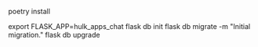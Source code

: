 poetry install

export FLASK_APP=hulk_apps_chat
flask db init
flask db migrate -m "Initial migration."
flask db upgrade
